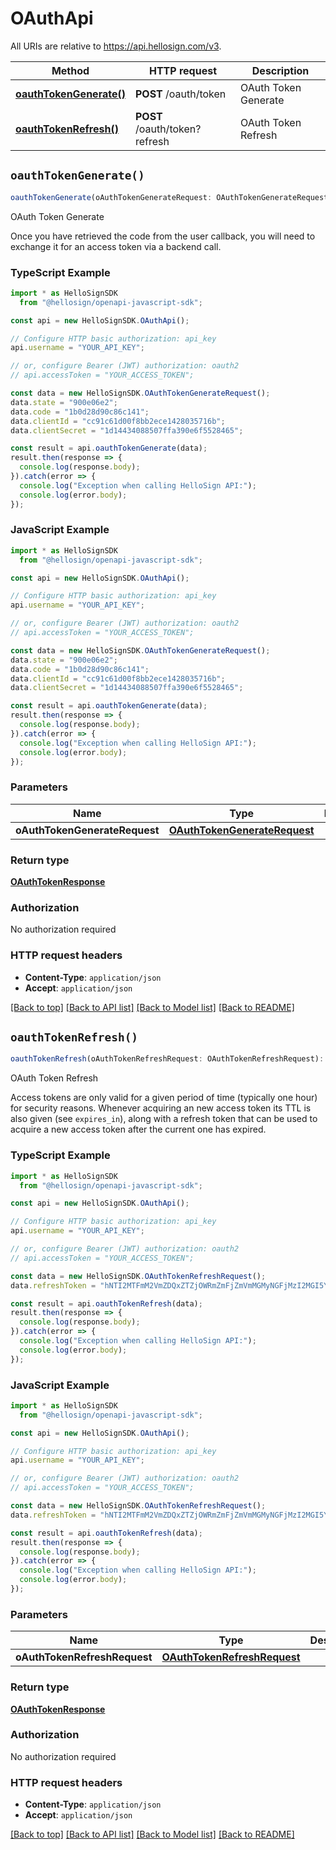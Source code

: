 # OAuthApi

All URIs are relative to https://api.hellosign.com/v3.

| Method | HTTP request | Description |
| ------------- | ------------- | ------------- |
| [**oauthTokenGenerate()**](OAuthApi.md#oauthTokenGenerate) | **POST** /oauth/token | OAuth Token Generate |
| [**oauthTokenRefresh()**](OAuthApi.md#oauthTokenRefresh) | **POST** /oauth/token?refresh | OAuth Token Refresh |


## `oauthTokenGenerate()`

```typescript
oauthTokenGenerate(oAuthTokenGenerateRequest: OAuthTokenGenerateRequest): OAuthTokenResponse
```

OAuth Token Generate

Once you have retrieved the code from the user callback, you will need to exchange it for an access token via a backend call.

### TypeScript Example

```typescript
import * as HelloSignSDK
  from "@hellosign/openapi-javascript-sdk";

const api = new HelloSignSDK.OAuthApi();

// Configure HTTP basic authorization: api_key
api.username = "YOUR_API_KEY";

// or, configure Bearer (JWT) authorization: oauth2
// api.accessToken = "YOUR_ACCESS_TOKEN";

const data = new HelloSignSDK.OAuthTokenGenerateRequest();
data.state = "900e06e2";
data.code = "1b0d28d90c86c141";
data.clientId = "cc91c61d00f8bb2ece1428035716b";
data.clientSecret = "1d14434088507ffa390e6f5528465";

const result = api.oauthTokenGenerate(data);
result.then(response => {
  console.log(response.body);
}).catch(error => {
  console.log("Exception when calling HelloSign API:");
  console.log(error.body);
});

```

### JavaScript Example

```javascript
import * as HelloSignSDK
  from "@hellosign/openapi-javascript-sdk";

const api = new HelloSignSDK.OAuthApi();

// Configure HTTP basic authorization: api_key
api.username = "YOUR_API_KEY";

// or, configure Bearer (JWT) authorization: oauth2
// api.accessToken = "YOUR_ACCESS_TOKEN";

const data = new HelloSignSDK.OAuthTokenGenerateRequest();
data.state = "900e06e2";
data.code = "1b0d28d90c86c141";
data.clientId = "cc91c61d00f8bb2ece1428035716b";
data.clientSecret = "1d14434088507ffa390e6f5528465";

const result = api.oauthTokenGenerate(data);
result.then(response => {
  console.log(response.body);
}).catch(error => {
  console.log("Exception when calling HelloSign API:");
  console.log(error.body);
});

```

### Parameters

|Name | Type | Description  | Notes |
| ------------- | ------------- | ------------- | ------------- |
| **oAuthTokenGenerateRequest** | [**OAuthTokenGenerateRequest**](../model/OAuthTokenGenerateRequest.md)|  | |

### Return type

[**OAuthTokenResponse**](../model/OAuthTokenResponse.md)

### Authorization

No authorization required

### HTTP request headers

- **Content-Type**: `application/json`
- **Accept**: `application/json`

[[Back to top]](#) [[Back to API list]](../../README.md#endpoints)
[[Back to Model list]](../../README.md#models)
[[Back to README]](../../README.md)

## `oauthTokenRefresh()`

```typescript
oauthTokenRefresh(oAuthTokenRefreshRequest: OAuthTokenRefreshRequest): OAuthTokenResponse
```

OAuth Token Refresh

Access tokens are only valid for a given period of time (typically one hour) for security reasons. Whenever acquiring an new access token its TTL is also given (see `expires_in`), along with a refresh token that can be used to acquire a new access token after the current one has expired.

### TypeScript Example

```typescript
import * as HelloSignSDK
  from "@hellosign/openapi-javascript-sdk";

const api = new HelloSignSDK.OAuthApi();

// Configure HTTP basic authorization: api_key
api.username = "YOUR_API_KEY";

// or, configure Bearer (JWT) authorization: oauth2
// api.accessToken = "YOUR_ACCESS_TOKEN";

const data = new HelloSignSDK.OAuthTokenRefreshRequest();
data.refreshToken = "hNTI2MTFmM2VmZDQxZTZjOWRmZmFjZmVmMGMyNGFjMzI2MGI5YzgzNmE3";

const result = api.oauthTokenRefresh(data);
result.then(response => {
  console.log(response.body);
}).catch(error => {
  console.log("Exception when calling HelloSign API:");
  console.log(error.body);
});

```

### JavaScript Example

```javascript
import * as HelloSignSDK
  from "@hellosign/openapi-javascript-sdk";

const api = new HelloSignSDK.OAuthApi();

// Configure HTTP basic authorization: api_key
api.username = "YOUR_API_KEY";

// or, configure Bearer (JWT) authorization: oauth2
// api.accessToken = "YOUR_ACCESS_TOKEN";

const data = new HelloSignSDK.OAuthTokenRefreshRequest();
data.refreshToken = "hNTI2MTFmM2VmZDQxZTZjOWRmZmFjZmVmMGMyNGFjMzI2MGI5YzgzNmE3";

const result = api.oauthTokenRefresh(data);
result.then(response => {
  console.log(response.body);
}).catch(error => {
  console.log("Exception when calling HelloSign API:");
  console.log(error.body);
});

```

### Parameters

|Name | Type | Description  | Notes |
| ------------- | ------------- | ------------- | ------------- |
| **oAuthTokenRefreshRequest** | [**OAuthTokenRefreshRequest**](../model/OAuthTokenRefreshRequest.md)|  | |

### Return type

[**OAuthTokenResponse**](../model/OAuthTokenResponse.md)

### Authorization

No authorization required

### HTTP request headers

- **Content-Type**: `application/json`
- **Accept**: `application/json`

[[Back to top]](#) [[Back to API list]](../../README.md#endpoints)
[[Back to Model list]](../../README.md#models)
[[Back to README]](../../README.md)
